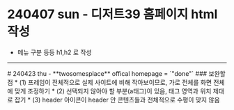 # 240407 sun - 디저트39 홈페이지 html 작성
* 메뉴 구분 등등 h1,h2 로 작성
<hr>
# 240423 thu - **twosomesplace** offical homepage = `"done"`
### 보완할 점
* (1) 프레임이 전체적으로 실제 사이트에 비해 작아보이므로, 가로 전체를 화면 전체에 맞게 조정하기
* (2) 선택되지 않아야 할 부분(a태그)이 있음, 태그 영역과 위치 제대로 잡기
* (3) header 아이콘이 header 안 콘텐츠들과 전체적으로 수평이 맞지 않음
